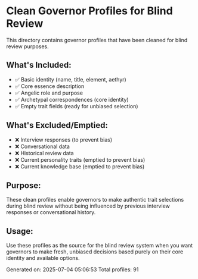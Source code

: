 # Clean Governor Profiles for Blind Review

This directory contains governor profiles that have been cleaned for blind review purposes.

## What's Included:
- ✅ Basic identity (name, title, element, aethyr)
- ✅ Core essence description
- ✅ Angelic role and purpose
- ✅ Archetypal correspondences (core identity)
- ✅ Empty trait fields (ready for unbiased selection)

## What's Excluded/Emptied:
- ❌ Interview responses (to prevent bias)
- ❌ Conversational data
- ❌ Historical review data
- ❌ Current personality traits (emptied to prevent bias)
- ❌ Current knowledge base (emptied to prevent bias)

## Purpose:
These clean profiles enable governors to make authentic trait selections during blind review
without being influenced by previous interview responses or conversational history.

## Usage:
Use these profiles as the source for the blind review system when you want governors
to make fresh, unbiased decisions based purely on their core identity and available options.

Generated on: 2025-07-04 05:06:53
Total profiles: 91
